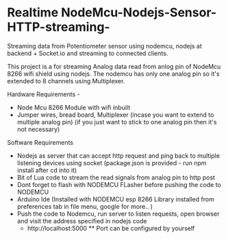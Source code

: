 # Realtime NodeMcu-Nodejs-Sensor-HTTP-streaming-
Streaming data from Potentiometer sensor using nodemcu, nodejs at backend + Socket.io and streaming to connected clients.

This project is a for streaming Analog data read from anlog pin of NodeMcu 8266 wifi shield using nodejs. The nodemcu has only
one analog pin so it's extended to 8 channels using Multiplexer. 

Hardware Requirements -
* Node Mcu 8266 Module with wifi inbuilt
* Jumper wires, bread board, Multiplexer (incase you want to extend to multiple analog pin)
   (if you just want to stick to one analog pin then it's not necessary)

Software Requirements
- Nodejs as server that can accept http request and ping back to multiple listening devices using socket
   (package.json is provided -  run npm install after cd into it)
- Bit of Lua code to stream the read signals from analog pin to http post 
- Dont forget to flash with NODEMCU FLasher before pushing the code to NODEMCU
- Arduino Ide (Installed with NODEMCU esp 8266 Library installed from preferences tab in file menu, google for more.. )
- Push the code to Nodemcu, run server to listen requests, open browser and visit the address specified in nodejs code
    - http://localhost:5000 
** Port can be configured by yourself
